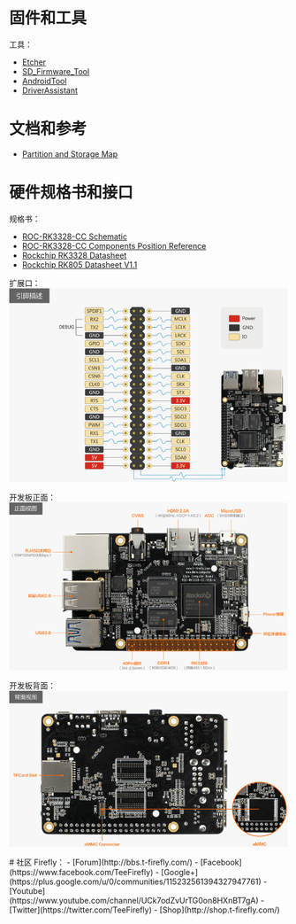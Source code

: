 # 固件和工具
工具：
 - [Etcher](https://etcher.io)
 - [SD_Firmware_Tool](https://pan.baidu.com/s/1migPY1U#list/path=%2FPublic%2FDevBoard%2FROC-RK3328-CC%2FTools%2FSD_Firmware_Tool&parentPath=%2FPublic%2FDevBoard%2FROC-RK3328-CC)
 - [AndroidTool](https://pan.baidu.com/s/1migPY1U#list/path=%2FPublic%2FDevBoard%2FROC-RK3328-CC%2FTools%2FAndroidTool&parentPath=%2FPublic%2FDevBoard%2FROC-RK3328-CC)
 - [DriverAssistant](https://pan.baidu.com/s/1migPY1U#list/path=%2FPublic%2FDevBoard%2FROC-RK3328-CC%2FTools%2FRKTools%2Fwindows&parentPath=%2FPublic%2FDevBoard%2FROC-RK3328-CC)

# 文档和参考

 - [Partition and Storage Map](http://opensource.rock-chips.com/wiki_Partitions)

# 硬件规格书和接口

规格书：
 - [ROC-RK3328-CC Schematic](http://www.t-firefly.com/download/ROC-RK3288-CC/ROC-RK3328-CC-V1.0-A_yl.pdf)
 - [ROC-RK3328-CC Components Position Reference](http://www.t-firefly.com/download/ROC-RK3288-CC/ROC-RK3328-CC-V1.0-A_tp.pdf)
 - [Rockchip RK3328 Datasheet](http://www.t-firefly.com/download/ROC-RK3288-CC/Rockchip%20RK3328%20Datasheet%20V1.0-20170117.pdf)
 - [Rockchip RK805 Datasheet V1.1](http://files.pine64.org/doc/rock64/Rockchip_RK805_Datasheet_V1.1%C2%A020160921.pdf)

扩展口：
![](img/hw_expansion_interface.png)

开发板正面：
![](img/hw_board_interface_top.png)

开发板背面：
![](img/hw_board_interface_bottom.png)

<span id="community"/>
# 社区
Firefly：
- [Forum](http://bbs.t-firefly.com/)
- [Facebook](https://www.facebook.com/TeeFirefly)
- [Google+](https://plus.google.com/u/0/communities/115232561394327947761)
- [Youtube](https://www.youtube.com/channel/UCk7odZvUrTG0on8HXnBT7gA)
- [Twitter](https://twitter.com/TeeFirefly)
- [Shop](http://shop.t-firefly.com/)
